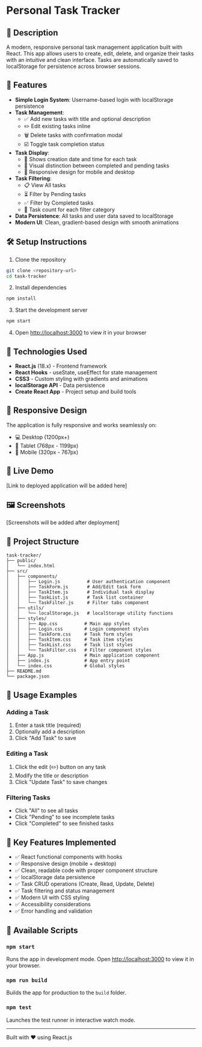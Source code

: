 # Personal Task Tracker

## 📖 Description
A modern, responsive personal task management application built with React. This app allows users to create, edit, delete, and organize their tasks with an intuitive and clean interface. Tasks are automatically saved to localStorage for persistence across browser sessions.

## 🚀 Features
- **Simple Login System**: Username-based login with localStorage persistence
- **Task Management**: 
  - ✅ Add new tasks with title and optional description
  - ✏️ Edit existing tasks inline
  - 🗑️ Delete tasks with confirmation modal
  - ☑️ Toggle task completion status
- **Task Display**: 
  - 📅 Shows creation date and time for each task
  - 🎨 Visual distinction between completed and pending tasks
  - 📱 Responsive design for mobile and desktop
- **Task Filtering**: 
  - 📋 View All tasks
  - ⏳ Filter by Pending tasks
  - ✅ Filter by Completed tasks
  - 🔢 Task count for each filter category
- **Data Persistence**: All tasks and user data saved to localStorage
- **Modern UI**: Clean, gradient-based design with smooth animations

## 🛠 Setup Instructions
1. Clone the repository
```bash
git clone <repository-url>
cd task-tracker
```

2. Install dependencies
```bash
npm install
```

3. Start the development server
```bash
npm start
```

4. Open [http://localhost:3000](http://localhost:3000) to view it in your browser

## 🧰 Technologies Used
- **React.js** (18.x) - Frontend framework
- **React Hooks** - useState, useEffect for state management
- **CSS3** - Custom styling with gradients and animations
- **localStorage API** - Data persistence
- **Create React App** - Project setup and build tools

## 📱 Responsive Design
The application is fully responsive and works seamlessly on:
- 💻 Desktop (1200px+)
- 📱 Tablet (768px - 1199px)
- 📱 Mobile (320px - 767px)

## 🔗 Live Demo
[Link to deployed application will be added here]

## 🖼 Screenshots
[Screenshots will be added after deployment]

## 📁 Project Structure
```
task-tracker/
├── public/
│   └── index.html
├── src/
│   ├── components/
│   │   ├── Login.js          # User authentication component
│   │   ├── TaskForm.js       # Add/Edit task form
│   │   ├── TaskItem.js       # Individual task display
│   │   ├── TaskList.js       # Task list container
│   │   └── TaskFilter.js     # Filter tabs component
│   ├── utils/
│   │   └── localStorage.js   # localStorage utility functions
│   ├── styles/
│   │   ├── App.css          # Main app styles
│   │   ├── Login.css        # Login component styles
│   │   ├── TaskForm.css     # Task form styles
│   │   ├── TaskItem.css     # Task item styles
│   │   ├── TaskList.css     # Task list styles
│   │   └── TaskFilter.css   # Filter component styles
│   ├── App.js               # Main application component
│   ├── index.js             # App entry point
│   └── index.css            # Global styles
├── README.md
└── package.json
```

## 🧪 Usage Examples

### Adding a Task
1. Enter a task title (required)
2. Optionally add a description
3. Click "Add Task" to save

### Editing a Task
1. Click the edit (✏️) button on any task
2. Modify the title or description
3. Click "Update Task" to save changes

### Filtering Tasks
- Click "All" to see all tasks
- Click "Pending" to see incomplete tasks
- Click "Completed" to see finished tasks

## 🎯 Key Features Implemented
- ✅ React functional components with hooks
- ✅ Responsive design (mobile + desktop)
- ✅ Clean, readable code with proper component structure
- ✅ localStorage data persistence
- ✅ Task CRUD operations (Create, Read, Update, Delete)
- ✅ Task filtering and status management
- ✅ Modern UI with CSS styling
- ✅ Accessibility considerations
- ✅ Error handling and validation

## 🚀 Available Scripts

### `npm start`
Runs the app in development mode. Open [http://localhost:3000](http://localhost:3000) to view it in your browser.

### `npm run build`
Builds the app for production to the `build` folder.

### `npm test`
Launches the test runner in interactive watch mode.

---

Built with ❤️ using React.js
